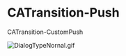 # CATransition-Push
CATransition-CustomPush


![DialogTypeNornal.gif](https://upload-images.jianshu.io/upload_images/1805099-532680cfbcdba668.gif)
